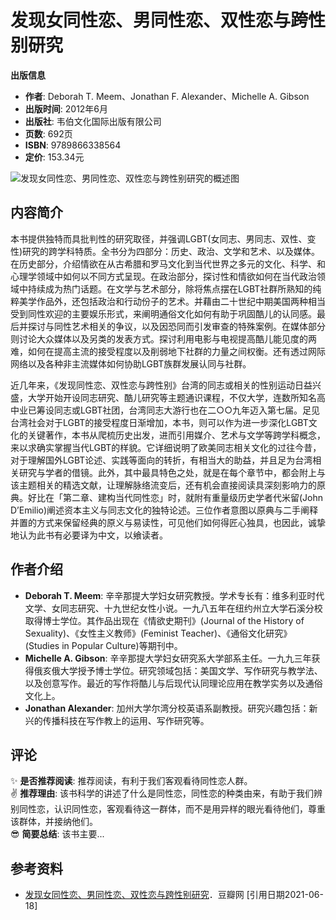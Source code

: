 # 发现女同性恋、男同性恋、双性恋与跨性别研究

**出版信息**  
- **作者**: Deborah T. Meem、Jonathan F. Alexander、Michelle A. Gibson  
- **出版时间**: 2012年6月  
- **出版社**: 韦伯文化国际出版有限公司  
- **页数**: 692页  
- **ISBN**: 9789866338564  
- **定价**: 153.34元  

![发现女同性恋、男同性恋、双性恋与跨性别研究的概述图](https://bkimg.cdn.bcebos.com/pic/79f0f736afc379310a55cd4d898aa04543a98226bb0b?x-bce-process=image/format,f_auto/quality,Q_70/resize,m_lfit,limit_1,w_536)

## 内容简介

本书提供独特而具批判性的研究取径，并强调LGBT(女同志、男同志、双性、变性)研究的跨学科特质。全书分为四部分：历史、政治、文学和艺术、以及媒体。在历史部分，介绍情欲在从古希腊和罗马文化到当代世界之多元的文化、科学、和心理学领域中如何以不同方式呈现。在政治部分，探讨性和情欲如何在当代政治领域中持续成为热门话题。在文学与艺术部分，除将焦点摆在LGBT社群所熟知的纯粹美学作品外，还包括政治和行动份子的艺术。并藉由二十世纪中期美国两种相当受到同性欢迎的主要娱乐形式，来阐明通俗文化如何有助于巩固酷儿的认同感。最后并探讨与同性艺术相关的争议，以及因恐同而引发审查的特殊案例。在媒体部分则讨论大众媒体以及另类的发表方式。探讨利用电影与电视提高酷儿能见度的两难，如何在提高主流的接受程度以及削弱地下社群的力量之间权衡。还有透过网际网络以及各种非主流媒体如何协助LGBT族群发展认同与社群。

近几年来，《发现同性恋、双性恋与跨性别》台湾的同志或相关的性别运动日益兴盛，大学开始开设同志研究、酷儿研究等主题通识课程，不仅大学，连数所知名高中业已筹设同志或LGBT社团，台湾同志大游行也在二○○九年迈入第七届。足见台湾社会对于LGBT的接受程度日渐增加，本书，则可以作为进一步深化LGBT文化的关键著作，本书从爬梳历史出发，进而引用媒介、艺术与文学等跨学科概念，来以求确实掌握当代LGBT的样貌。它详细说明了欧美同志相关文化的过往今昔，对于理解国外LGBT论述、实践等面向的转折，有相当大的助益，并且足为台湾相关研究与学者的借镜。此外，其中最具特色之处，就是在每个章节中，都会附上与该主题相关的精选文献，让理解脉络流变后，还有机会直接阅读具深刻影响力的原典。好比在「第二章、建构当代同性恋」时，就附有重量级历史学者代米留(John D’Emilio)阐述资本主义与同志文化的独特论述。三位作者意图以原典与二手阐释并置的方式来保留经典的原义与易读性，可见他们如何得匠心独具，也因此，诚挚地认为此书有必要译为中文，以飨读者。

## 作者介绍
- **Deborah T. Meem**: 辛辛那提大学妇女研究教授。学术专长有：维多利亚时代文学、女同志研究、十九世纪女性小说。一九八五年在纽约州立大学石溪分校取得博士学位。其作品出现在《情欲史期刊》(Journal of the History of Sexuality)、《女性主义教师》(Feminist Teacher)、《通俗文化研究》(Studies in Popular Culture)等期刊中。
- **Michelle A. Gibson**: 辛辛那提大学妇女研究系大学部系主任。一九九三年获得俄亥俄大学授予博士学位。研究领域包括：美国文学、写作研究与教学法、以及创意写作。最近的写作将酷儿与后现代认同理论应用在教学实务以及通俗文化上。
- **Jonathan Alexander**: 加州大学尔湾分校英语系副教授。研究兴趣包括：新兴的传播科技在写作教上的运用、写作研究等。

## 评论

✨ **是否推荐阅读**: 推荐阅读，有利于我们客观看待同性恋人群。  
✌ **推荐理由**: 该书科学的讲述了什么是同性恋，同性恋的种类由来，有助于我们辨别同性恋，认识同性恋，客观看待这一群体，而不是用异样的眼光看待他们，尊重该群体，并接纳他们。  
😎 **简要总结**: 该书主要...

## 参考资料

- [发现女同性恋、男同性恋、双性恋与跨性别研究](https://www.douban.com)．豆瓣网 [引用日期2021-06-18]